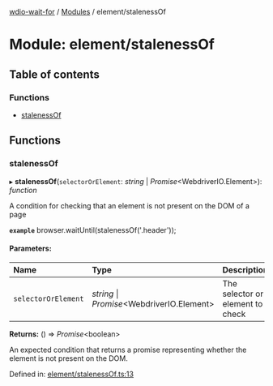 [wdio-wait-for](../README.md) / [Modules](../modules.md) / element/stalenessOf

# Module: element/stalenessOf

## Table of contents

### Functions

- [stalenessOf](element_stalenessof.md#stalenessof)

## Functions

### stalenessOf

▸ **stalenessOf**(`selectorOrElement`: *string* \| *Promise*<WebdriverIO.Element\>): *function*

A condition for checking that an element is not present on the DOM of a page

**`example`** 
browser.waitUntil(stalenessOf('.header'));

#### Parameters:

| Name | Type | Description |
| :------ | :------ | :------ |
| `selectorOrElement` | *string* \| *Promise*<WebdriverIO.Element\> | The selector or element to check |

**Returns:** () => *Promise*<boolean\>

An expected condition that returns a promise
    representing whether the element is not present on the DOM.

Defined in: [element/stalenessOf.ts:13](https://github.com/elaichenkov/wdio-wait-for/blob/074de0f/src/element/stalenessOf.ts#L13)
